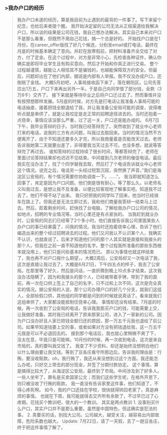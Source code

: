 ### >我办户口的经历

  
>我办户口未遂的经历，算是我目前为止遇到的最背的一件事了。写下来留个纪念，也给后来者提个醒。 我开始决定留的公司无法从正规渠道给我解决户口，所以谈的结果是公司花钱，我自己想办法解决。其实自己本来对户口不是那么看重，但既然不用自己花钱，搞一个总是好的。 开始找户口是在1月份，在career_offer版找了好几个候选，分别发email或打电话，最终在月底的时候基本确定了意向。并赶在放寒假前，把材料准备齐全交给了对方，付了定金。在这个过程中，对方是非常小心，先检查各种证件，确认你确实是即将毕业学生且有购买意向，然后才开始和你真正进行交易。 整个过程越谨慎，越能让人相信其不是骗钱的，也越能保障双方的安全。但最后，问题却出在了他们内部，据说是内部有人举报。我不仅没办成户口，还倒赔了金钱。 大概5月初吧，人事局接收函下来了，落在朝阳区。公司先答应出1万五，户口下来再出另外一半。于是自己向同学借了部分钱，全款（3万8千）交齐了。 接下来就是等待毕业之后将户口迁过去了。然而事情并没有按预想那样发展。5月底的时候，对方先是打电话让我准备人事局可能的电话抽查，接着把钱全额退给了我，并让我准备公安局可能的调查，说得难听点就是串供了，就是让我咬定是走正常的招聘途径进去的。当时还抱着一点侥幸，事情应该没那么严重，过了这一关，户口还是能办成的。 6月7日下午，我毕业答辩的日子。当时我已经答辩完了。突然收到了就业中心老师打来的电话，说我的三方有点问题，叫我过去取回来。当时的情况当然不方便离开了，由于不知道还要多久才完，所以我商量着是否能改天过去。老师告诉我她第二天就要出差了，非得要我当天过去不可。也没多想，就说等答辩完了再过去。 谁知答辩的过程持续了很长时间，等都答辩完了，老师在里面讨论答辩结果却也迟迟不见结束。中间接到几次老师的催促电话。最后我实在没办法了，找了个同学替我去取，然后打了个电话告诉就业中心老师这个情况。说完之后，电话另一头经过短暂沉寂，突然换了声音，”我们是海淀区公安局的，有个情况需要你协助调查一下。……"。 我当即就知道怎么回事了，肯定是因为户口问题。他们倒是很有耐心，等了那么久。以老师名义叫我过去，是想让我不及准备，以便比较客观地了解事实吧。知道我不过去了，他们不得不站了出来。 我只好把我的同学叫了回来，他当时已经骑车在路上了。但我还是无法立即过去，我和他们商量我答辩一结束马上过去。然后，趁着剩余时间，赶快找了台电脑，了解给我办户口公司的情况，如地点，招聘的专业情况等。当时心里还是有点紧张的。 当我赶到就业办时，公安局的同志们已经等了2个多小时。他们直接告诉我公司里面某些人办户口的事已经暴露了，问我的情况。我当时还抱着侥幸心理，告诉了他们编造出来的整个经过招聘进去的过程。他们又问我认不认识某个人，我确实不认识，也就直说了。后来才知道他们问的那个人其实就是直接和我接头的那个人，但我在之前一直不知道他的名字。整个过程我所准备的那些东西根本就没用上，他们只是问些基本的情况而已。 原以为事情也就这样结束了，我也再不对户口报什么期望，。大概2周后，公安局却又一次电话了我，这次是直接让我过去了。大概是6月21日，下午四五点的样子，我去了公安局。在那里等了好久，然后是问话，一直折腾到晚上10点多才结束。这次我没办法隐瞒了，因为和我接头的那个人，已经被带着手铐，带到了我的面前。再一次在口供上签上了自己的名字，只不过和上次不同，这次是完全真实的情况。据公安局的人说，那个公司办理户口的好几个分支，就我们这组人，全部给假口供，其他组的同学都是问到的时候就说真话了。看来就我们这组串供了，大家都没能抵制住侥幸心理。 事情却还没有结束。7月底的时候，再一次收到了公安局的电话，告诉我我那买户口的钱，可能需要上交，让我做好准备。其时我已经离开了原来那家公司，进入了一家新的公司。因为户口没办好且人家已把钱全额归还的原因，那一万五千元我也退给了前公司。如果早知道钱要上交的事，或者如果对方没有把钱退给我，这一万五千元我是可以不必退回去的。 接到那个电话后，我也就心里稍微不爽了下，没太在意，毕竟只是可能嘛。10月份的时候，再一次收到电话，这次是来自市局的，真的要叫我交钱了。 我查了不少资料，却还是始终没想明白他们以什么理由要让我交钱。等到了豆各庄看守所那边后，告诉我的理由是：行贿，要没收赃款。oh，我行贿了，我还从来没想到过这个方面。我还能怎么办呢，只好交上带去的部分现金，并签了分期付款协定。 这个事情，算是搞得比较大了，从海淀区公安局，最终到了市局。中间涉及到了好多人。一些人坐牢了，罪名是买卖国家公文；而我们这些学生呢，在格外开恩下，则只被没收了行贿的赃款。 我一直没有告诉家里这件事，他们知道了，不得心疼死啊。 如今，我的户口还挂在学校，很快就得转回老家了。真是麻烦的事情。 也就在下周，我可能就得去交齐所有余款了，不过早已过了心疼期。花钱买个教训吧，很大的一个教训。 其实是两点教训 1. 没事别买什么户口，其实户口并不是那么重要。虽然是中国特色，但这确实是犯法的事。 2. 真要买的话，别找大公司。公司越大，越受关注，越容易出内部故障，危险系数也越大。 Update: 7月22日，请了一天假，去了一趟豆各庄，终于把这件事情了解了。